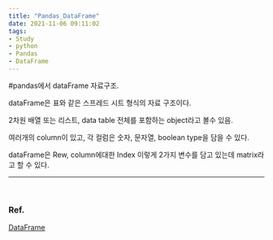 ```yaml
---
title: "Pandas_DataFrame"
date: 2021-11-06 09:11:02
tags: 
- Study 
- python
- Pandas
- DataFrame
---
```


#pandas에서 dataFrame 자료구조.


dataFrame은 표와 같은 스프레드 시트 형식의 자료 구조이다.

2차원 배열 또는 리스트, data table 전체를 포함하는 object라고 볼수 있음.

여러개의 column이 있고, 각 컬럼은 숫자, 문자열, boolean type을 담을 수 있다.

dataFrame은 Rew, column에대한 Index 이렇게 2가지 변수를 담고 있는데 matrix라고 할 수 있다.



<hr>
<br>


### Ref.
[DataFrame](https://eunguru.tistory.com/221?category=817455)